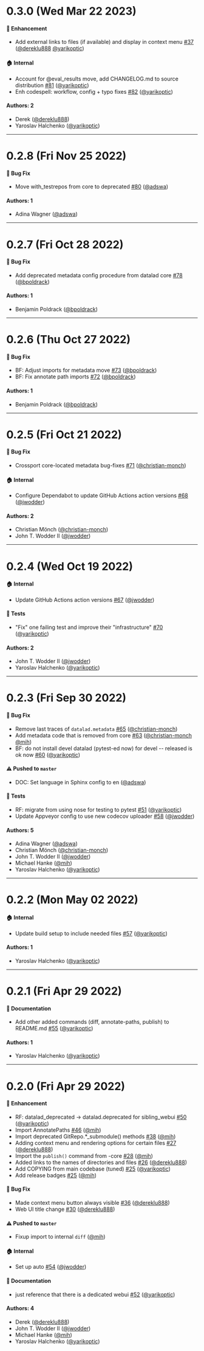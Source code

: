 # 0.3.0 (Wed Mar 22 2023)

#### 🚀 Enhancement

- Add external links to files (if available) and display in context menu [#37](https://github.com/datalad/datalad-deprecated/pull/37) ([@dereklu888](https://github.com/dereklu888) [@yarikoptic](https://github.com/yarikoptic))

#### 🏠 Internal

- Account for @eval_results move, add CHANGELOG.md to source distribution [#81](https://github.com/datalad/datalad-deprecated/pull/81) ([@yarikoptic](https://github.com/yarikoptic))
- Enh codespell: workflow, config + typo fixes [#82](https://github.com/datalad/datalad-deprecated/pull/82) ([@yarikoptic](https://github.com/yarikoptic))

#### Authors: 2

- Derek ([@dereklu888](https://github.com/dereklu888))
- Yaroslav Halchenko ([@yarikoptic](https://github.com/yarikoptic))

---

# 0.2.8 (Fri Nov 25 2022)

#### 🐛 Bug Fix

- Move with_testrepos from core to deprecated [#80](https://github.com/datalad/datalad-deprecated/pull/80) ([@adswa](https://github.com/adswa))

#### Authors: 1

- Adina Wagner ([@adswa](https://github.com/adswa))

---

# 0.2.7 (Fri Oct 28 2022)

#### 🐛 Bug Fix

- Add deprecated metadata config procedure from datalad core [#78](https://github.com/datalad/datalad-deprecated/pull/78) ([@bpoldrack](https://github.com/bpoldrack))

#### Authors: 1

- Benjamin Poldrack ([@bpoldrack](https://github.com/bpoldrack))

---

# 0.2.6 (Thu Oct 27 2022)

#### 🐛 Bug Fix

- BF: Adjust imports for metadata move [#73](https://github.com/datalad/datalad-deprecated/pull/73) ([@bpoldrack](https://github.com/bpoldrack))
- BF: Fix annotate path imports [#72](https://github.com/datalad/datalad-deprecated/pull/72) ([@bpoldrack](https://github.com/bpoldrack))

#### Authors: 1

- Benjamin Poldrack ([@bpoldrack](https://github.com/bpoldrack))

---

# 0.2.5 (Fri Oct 21 2022)

#### 🐛 Bug Fix

- Crossport core-located metadata bug-fixes [#71](https://github.com/datalad/datalad-deprecated/pull/71) ([@christian-monch](https://github.com/christian-monch))

#### 🏠 Internal

- Configure Dependabot to update GitHub Actions action versions [#68](https://github.com/datalad/datalad-deprecated/pull/68) ([@jwodder](https://github.com/jwodder))

#### Authors: 2

- Christian Mönch ([@christian-monch](https://github.com/christian-monch))
- John T. Wodder II ([@jwodder](https://github.com/jwodder))

---

# 0.2.4 (Wed Oct 19 2022)

#### 🏠 Internal

- Update GitHub Actions action versions [#67](https://github.com/datalad/datalad-deprecated/pull/67) ([@jwodder](https://github.com/jwodder))

#### 🧪 Tests

- "Fix" one failing test and improve their "infrastructure" [#70](https://github.com/datalad/datalad-deprecated/pull/70) ([@yarikoptic](https://github.com/yarikoptic))

#### Authors: 2

- John T. Wodder II ([@jwodder](https://github.com/jwodder))
- Yaroslav Halchenko ([@yarikoptic](https://github.com/yarikoptic))

---

# 0.2.3 (Fri Sep 30 2022)

#### 🐛 Bug Fix

- Remove last traces of `datalad.metadata` [#65](https://github.com/datalad/datalad-deprecated/pull/65) ([@christian-monch](https://github.com/christian-monch))
- Add metadata code that is removed from core [#63](https://github.com/datalad/datalad-deprecated/pull/63) ([@christian-monch](https://github.com/christian-monch) [@mih](https://github.com/mih))
- BF: do not install devel datalad (pytest-ed now) for devel -- released is ok now [#60](https://github.com/datalad/datalad-deprecated/pull/60) ([@yarikoptic](https://github.com/yarikoptic))

#### ⚠️ Pushed to `master`

- DOC: Set language in Sphinx config to en ([@adswa](https://github.com/adswa))

#### 🧪 Tests

- RF: migrate from using nose for testing to pytest [#51](https://github.com/datalad/datalad-deprecated/pull/51) ([@yarikoptic](https://github.com/yarikoptic))
- Update Appveyor config to use new codecov uploader [#58](https://github.com/datalad/datalad-deprecated/pull/58) ([@jwodder](https://github.com/jwodder))

#### Authors: 5

- Adina Wagner ([@adswa](https://github.com/adswa))
- Christian Mönch ([@christian-monch](https://github.com/christian-monch))
- John T. Wodder II ([@jwodder](https://github.com/jwodder))
- Michael Hanke ([@mih](https://github.com/mih))
- Yaroslav Halchenko ([@yarikoptic](https://github.com/yarikoptic))

---

# 0.2.2 (Mon May 02 2022)

#### 🏠 Internal

- Update build setup to include needed files [#57](https://github.com/datalad/datalad-deprecated/pull/57) ([@yarikoptic](https://github.com/yarikoptic))

#### Authors: 1

- Yaroslav Halchenko ([@yarikoptic](https://github.com/yarikoptic))

---

# 0.2.1 (Fri Apr 29 2022)

#### 📝 Documentation

- Add other added commands (diff, annotate-paths, publish) to README.md [#55](https://github.com/datalad/datalad-deprecated/pull/55) ([@yarikoptic](https://github.com/yarikoptic))

#### Authors: 1

- Yaroslav Halchenko ([@yarikoptic](https://github.com/yarikoptic))

---

# 0.2.0 (Fri Apr 29 2022)

#### 🚀 Enhancement

- RF: datalad_deprecated -> datalad.deprecated for sibling_webui [#50](https://github.com/datalad/datalad-deprecated/pull/50) ([@yarikoptic](https://github.com/yarikoptic))
- Import AnnotatePaths [#46](https://github.com/datalad/datalad-deprecated/pull/46) ([@mih](https://github.com/mih))
- Import deprecated GitRepo.*_submodule() methods [#38](https://github.com/datalad/datalad-deprecated/pull/38) ([@mih](https://github.com/mih))
- Adding context menu and rendering options for certain files [#27](https://github.com/datalad/datalad-deprecated/pull/27) ([@dereklu888](https://github.com/dereklu888))
- Import the `publish()` command from -core [#28](https://github.com/datalad/datalad-deprecated/pull/28) ([@mih](https://github.com/mih))
- Added links to the names of directories and files [#26](https://github.com/datalad/datalad-deprecated/pull/26) ([@dereklu888](https://github.com/dereklu888))
- Add COPYING from main codebase (tuned) [#25](https://github.com/datalad/datalad-deprecated/pull/25) ([@yarikoptic](https://github.com/yarikoptic))
- Add release badges [#25](https://github.com/datalad/datalad-deprecated/pull/25) ([@mih](https://github.com/mih))

#### 🐛 Bug Fix

- Made context menu button always visible [#36](https://github.com/datalad/datalad-deprecated/pull/36) ([@dereklu888](https://github.com/dereklu888))
- Web UI title change [#30](https://github.com/datalad/datalad-deprecated/pull/30) ([@dereklu888](https://github.com/dereklu888))

#### ⚠️ Pushed to `master`

- Fixup import to internal `diff` ([@mih](https://github.com/mih))

#### 🏠 Internal

- Set up auto [#54](https://github.com/datalad/datalad-deprecated/pull/54) ([@jwodder](https://github.com/jwodder))

#### 📝 Documentation

- just reference that there is a dedicated webui [#52](https://github.com/datalad/datalad-deprecated/pull/52) ([@yarikoptic](https://github.com/yarikoptic))

#### Authors: 4

- Derek ([@dereklu888](https://github.com/dereklu888))
- John T. Wodder II ([@jwodder](https://github.com/jwodder))
- Michael Hanke ([@mih](https://github.com/mih))
- Yaroslav Halchenko ([@yarikoptic](https://github.com/yarikoptic))
